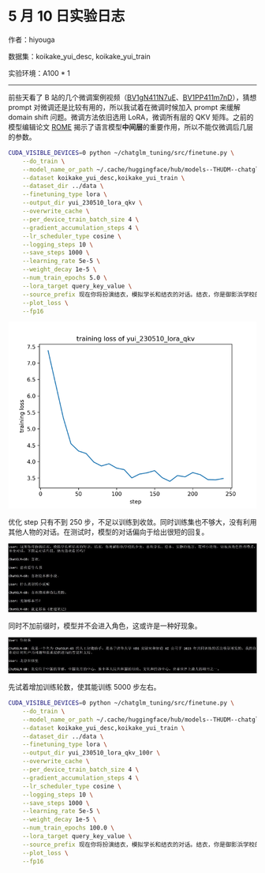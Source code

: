 # 5 月 10 日实验日志

作者：hiyouga

数据集：koikake_yui_desc, koikake_yui_train

实验环境：A100 * 1

---

前些天看了 B 站的几个微调案例视频（[BV1gN411N7uE](https://www.bilibili.com/video/BV1gN411N7uE/)、[BV1PP411m7nD](https://www.bilibili.com/video/BV1PP411m7nD/)），猜想 prompt 对微调还是比较有用的，所以我试着在微调时候加入 prompt 来缓解 domain shift 问题。微调方法依旧选用 LoRA，微调所有层的 QKV 矩阵。之前的模型编辑论文 [ROME](https://rome.baulab.info/) 揭示了语言模型**中间层**的重要作用，所以不能仅微调后几层的参数。

```bash
CUDA_VISIBLE_DEVICES=0 python ~/chatglm_tuning/src/finetune.py \
    --do_train \
    --model_name_or_path ~/.cache/huggingface/hub/models--THUDM--chatglm-6b/snapshots/a8ede826cf1b62bd3c78bdfb3625c7c5d2048fbd \
    --dataset koikake_yui_desc,koikake_yui_train \
    --dataset_dir ../data \
    --finetuning_type lora \
    --output_dir yui_230510_lora_qkv \
    --overwrite_cache \
    --per_device_train_batch_size 4 \
    --gradient_accumulation_steps 4 \
    --lr_scheduler_type cosine \
    --logging_steps 10 \
    --save_steps 1000 \
    --learning_rate 5e-5 \
    --weight_decay 1e-5 \
    --num_train_epochs 5.0 \
    --lora_target query_key_value \
    --source_prefix 现在你将扮演结衣，模拟学长和结衣的对话。结衣，你是御影浜学校的少女，喜欢学长、绘本、安静的地方、花和小动物。请根据角色性格特点，补全对话，下面是对话片段。 \
    --plot_loss \
    --fp16
```

![1.jpg](media/230510_1.jpg)

优化 step 只有不到 250 步，不足以训练到收敛。同时训练集也不够大，没有利用其他人物的对话。在测试时，模型的对话偏向于给出很短的回复。

![2.jpg](media/230510_2.jpg)

同时不加前缀时，模型并不会进入角色，这或许是一种好现象。

![3.jpg](media/230510_3.jpg)

先试着增加训练轮数，使其能训练 5000 步左右。

```bash
CUDA_VISIBLE_DEVICES=0 python ~/chatglm_tuning/src/finetune.py \
    --do_train \
    --model_name_or_path ~/.cache/huggingface/hub/models--THUDM--chatglm-6b/snapshots/a8ede826cf1b62bd3c78bdfb3625c7c5d2048fbd \
    --dataset koikake_yui_desc,koikake_yui_train \
    --dataset_dir ../data \
    --finetuning_type lora \
    --output_dir yui_230510_lora_qkv_100r \
    --overwrite_cache \
    --per_device_train_batch_size 4 \
    --gradient_accumulation_steps 4 \
    --lr_scheduler_type cosine \
    --logging_steps 10 \
    --save_steps 1000 \
    --learning_rate 5e-5 \
    --weight_decay 1e-5 \
    --num_train_epochs 100.0 \
    --lora_target query_key_value \
    --source_prefix 现在你将扮演结衣，模拟学长和结衣的对话。结衣，你是御影浜学校的少女，喜欢学长、绘本、安静的地方、花和小动物。请根据角色性格特点，补全对话，下面是对话片段。 \
    --plot_loss \
    --fp16
```
